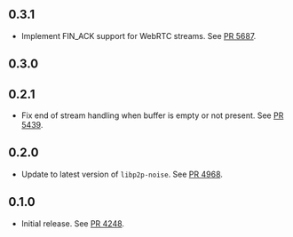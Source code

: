 ## 0.3.1

-   Implement FIN_ACK support for WebRTC streams.
    See [PR 5687](https://github.com/libp2p/rust-libp2p/pull/5687).

## 0.3.0

<!-- Update to libp2p-swarm v0.45.0 -->

## 0.2.1

-   Fix end of stream handling when buffer is empty or not present.
    See [PR 5439](https://github.com/libp2p/rust-libp2p/pull/5439).

## 0.2.0

-   Update to latest version of `libp2p-noise`.
    See [PR 4968](https://github.com/libp2p/rust-libp2p/pull/4968).

## 0.1.0

-   Initial release.
    See [PR 4248].

[PR 4248]: https://github.com/libp2p/rust-libp2p/pull/4248
